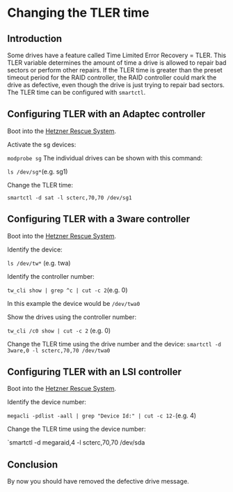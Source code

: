 # Changing the TLER time
## Introduction
Some drives have a feature called Time Limited Error Recovery = TLER. This TLER variable determines the amount of time a drive is allowed to repair bad sectors or perform other repairs. If the TLER time is greater than the preset timeout period for the RAID controller, the RAID controller could mark the drive as defective, even though the drive is just trying to repair bad sectors. The TLER time can be configured with `smartctl`.

## Configuring TLER with an Adaptec controller
Boot into the [Hetzner Rescue System](https://wiki.hetzner.de/index.php/Hetzner_Rescue-System/en).

Activate the sg devices:

`modprobe sg`
The individual drives can be shown with this command:

`ls /dev/sg*`(e.g. sg1)

Change the TLER time:

`smartctl -d sat -l scterc,70,70 /dev/sg1`
## Configuring TLER with a 3ware controller
Boot into the [Hetzner Rescue System](https://wiki.hetzner.de/index.php/Hetzner_Rescue-System/en).

Identify the device:

`ls /dev/tw*`
(e.g. twa)

Identify the controller number:

`tw_cli show | grep ^c | cut -c 2`(e.g. 0)

In this example the device would be `/dev/twa0`

Show the drives using the controller number:

`tw_cli /c0 show | cut -c 2`
(e.g. 0)

Change the TLER time using the drive number and the device:
`smartctl -d 3ware,0 -l scterc,70,70 /dev/twa0`
## Configuring TLER with an LSI controller
Boot into the [Hetzner Rescue System](https://wiki.hetzner.de/index.php/Hetzner_Rescue-System/en).

Identify the device number:

`megacli -pdlist -aall | grep "Device Id:" | cut -c 12-`(e.g. 4)

Change the TLER time using the device number:

`smartctl -d megaraid,4 -l scterc,70,70 /dev/sda
## Conclusion
By now you should have removed the defective drive message.